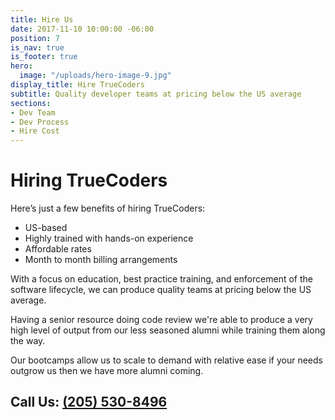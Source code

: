```yaml
---
title: Hire Us
date: 2017-11-10 10:00:00 -06:00
position: 7
is_nav: true
is_footer: true
hero:
  image: "/uploads/hero-image-9.jpg"
display_title: Hire TrueCoders
subtitle: Quality developer teams at pricing below the US average
sections:
- Dev Team
- Dev Process
- Hire Cost
---
```


# Hiring TrueCoders

Here’s just a few benefits of hiring TrueCoders:

* US-based
* Highly trained with hands-on experience
* Affordable rates
* Month to month billing arrangements

With a focus on education, best practice training, and enforcement of the software lifecycle,  we can produce quality teams at pricing below the US average.

Having a senior resource doing code review we're able to produce a very high level of output from our less seasoned alumni while training them along the way.

Our bootcamps allow us to scale to demand with relative ease if your needs outgrow us then we have more alumni coming.

## Call Us: [(205) 530-8496](tel:12055308496)